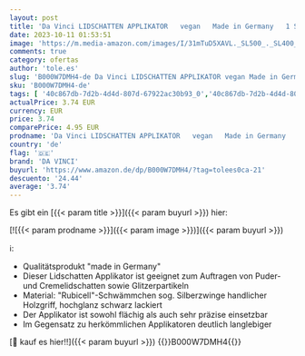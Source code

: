 ```yaml
---
layout: post
title: 'Da Vinci LIDSCHATTEN APPLIKATOR   vegan   Made in Germany   1 Stück'
date: 2023-10-11 01:53:51
image: 'https://m.media-amazon.com/images/I/31mTuD5XAVL._SL500_._SL400_.jpg'
comments: true
category: ofertas
author: 'tole.es'
slug: 'B000W7DMH4-de Da Vinci LIDSCHATTEN APPLIKATOR vegan Made in Germany 1 Stück'
sku: 'B000W7DMH4-de'
tags: [ '40c867db-7d2b-4d4d-807d-67922ac30b93_0','40c867db-7d2b-4d4d-807d-67922ac30b93_9401','5ab888ec-3252-4b9c-93a6-040061f9f9bc_0','5ab888ec-3252-4b9c-93a6-040061f9f9bc_2301','5ab888ec-3252-4b9c-93a6-040061f9f9bc_2401','Arborist Merchandising Root','Augenmake-up Pinsel & Zubehör','Augenpinsel','Beauty','Da Vinci Brandstore','Drogerie & Beauty: Gutscheinaktion 5 EUR geschenkt','Drogerie & Körperpflege','Gratis Pinselseife von Da Vinci','Kosmetik','Make-up Pinsel & Zubehör','Self Service','Special Features Stores','Zubehör','da vinci','🇩🇪', ]
actualPrice: 3.74 EUR
currency: EUR
price: 3.74
comparePrice: 4.95 EUR
prodname: 'Da Vinci LIDSCHATTEN APPLIKATOR   vegan   Made in Germany   1 Stück'
country: 'de'
flag: '🇩🇪'
brand: 'DA VINCI'
buyurl: 'https://www.amazon.de/dp/B000W7DMH4/?tag=tolees0ca-21'
descuento: '24.44'
average: '3.74'
---
```


Es gibt ein [{{< param title >}}]({{< param buyurl >}}) hier:

[![{{< param prodname >}}]({{< param image >}})]({{< param buyurl >}})

ℹ️:

- Qualitätsprodukt "made in Germany"
- Dieser Lidschatten Applikator ist geeignet zum Auftragen von Puder- und Cremelidschatten sowie Glitzerpartikeln
- Material: "Rubicell"-Schwämmchen sog. Silberzwinge handlicher Holzgriff, hochglanz schwarz lackiert
- Der Applikator ist sowohl flächig als auch sehr präzise einsetzbar
- Im Gegensatz zu herkömmlichen Applikatoren deutlich langlebiger

[🛒 kauf es hier!!]({{< param buyurl >}})
{{<world>}}B000W7DMH4{{</world>}}
